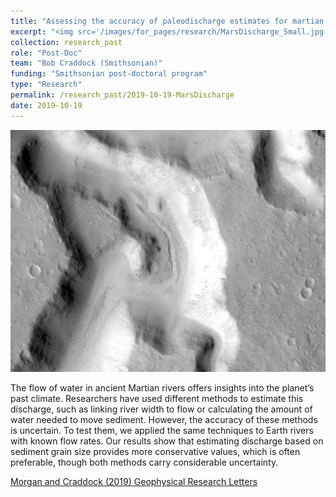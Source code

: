 ```yaml
---
title: "Assessing the accuracy of paleodischarge estimates for martian rivers"
excerpt: "<img src='/images/for_pages/research/MarsDischarge_Small.jpg'>"
collection: research_past
role: "Post-Doc"
team: "Bob Craddock (Smithsonian)"
funding: "Smithsonian post-doctoral program"
type: "Research"
permalink: /research_past/2019-10-19-MarsDischarge
date: 2019-10-19
---
```


<img src='/images/for_pages/research/MarsDischarge.jpg'>

The flow of water in ancient Martian rivers offers insights into the planet’s past climate. Researchers have used different methods to estimate this discharge, such as linking river width to flow or calculating the amount of water needed to move sediment. However, the accuracy of these methods is uncertain. To test them, we applied the same techniques to Earth rivers with known flow rates. Our results show that estimating discharge based on sediment grain size provides more conservative values, which is often preferable, though both methods carry considerable uncertainty.

[Morgan and Craddock (2019) Geophysical Research Letters](https://doi.org/10.1029/2019GL084921)